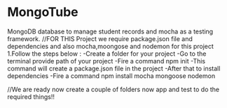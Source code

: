 # MongoTube
MongoDB database to manage student records and mocha as a testing framework.
//FOR THIS Project we require package.json file and dependencies and also mocha,moongose and nodemon for this project
1.Follow the steps below :
-Create a folder for your project
-Go to the terminal provide path of your project
-Fire a command npm init 
-This command will create a package.json file in the project
-After that to install dependencies
-Fire a command npm install mocha mongoose nodemon

//We are ready now create a couple of folders now app and test to do the required things!!
